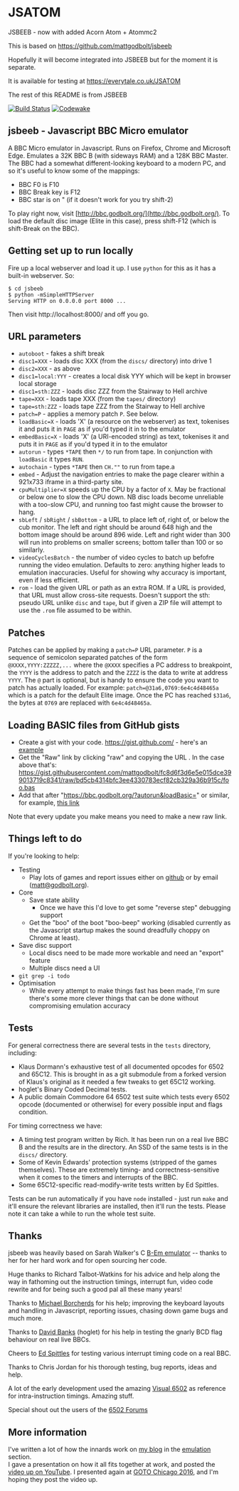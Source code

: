 # JSATOM
JSBEEB - now with added Acorn Atom + Atommc2


This is based on https://github.com/mattgodbolt/jsbeeb

Hopefully it will become integrated into JSBEEB but for the moment it is separate.

It is available for testing at https://everytale.co.uk/JSATOM

The rest of this README is from JSBEEB


[![Build Status](https://travis-ci.org/mattgodbolt/jsbeeb.svg?branch=master)](https://travis-ci.org/mattgodbolt/jsbeeb)
[![Codewake](https://www.codewake.com/badges/ask_question_flat_square.svg)](https://www.codewake.com/p/jsbeeb)

jsbeeb - Javascript BBC Micro emulator
--------------------------------------

A BBC Micro emulator in Javascript.  Runs on Firefox, Chrome and Microsoft Edge. Emulates a 32K BBC B (with sideways RAM)
and a 128K BBC Master. The BBC had a somewhat different-looking keyboard to a modern PC, and so it's useful to 
know some of the mappings:

* BBC F0 is F10
* BBC Break key is F12
* BBC star is on " (if it doesn't work for you try shift-2)

To play right now, visit [http://bbc.godbolt.org/](http://bbc.godbolt.org/). To load the default disc image (Elite in
this case), press shift-F12 (which is shift-Break on the BBC).

Getting set up to run locally
-----------------------------

Fire up a local webserver and load it up.  I use `python` for this as it has a built-in webserver. So:

    $ cd jsbeeb
    $ python -mSimpleHTTPServer
    Serving HTTP on 0.0.0.0 port 8000 ...

Then visit http://localhost:8000/ and off you go.

URL parameters
--------------

* `autoboot` - fakes a shift break
* `disc1=XXX` - loads disc XXX (from the `discs/` directory) into drive 1
* `disc2=XXX` - as above
* `disc1=local:YYY` - creates a local disk YYY which will be kept in browser local storage
* `disc1=sth:ZZZ` - loads disc ZZZ from the Stairway to Hell archive
* `tape=XXX` - loads tape XXX (from the `tapes/` directory)
* `tape=sth:ZZZ` - loads tape ZZZ from the Stairway to Hell archive
* `patch=P` - applies a memory patch `P`. See below.
* `loadBasic=X` - loads 'X' (a resource on the webserver) as text, tokenises it and puts it in `PAGE` as if you'd typed it in to the emulator
* `embedBasic=X` - loads 'X' (a URI-encoded string) as text, tokenises it and puts it in `PAGE` as if you'd typed it in to the emulator
* `autorun` - types `*TAPE` then `*/` to run from tape. In conjunction with `loadBasic` it types `RUN`.
* `autochain` - types `*TAPE` then `CH.""` to run from tape.a
* `embed` - Adjust the navigation entries to make the page clearer within a 921x733 iframe in a third-party site.
* `cpuMultiplier=X` speeds up the CPU by a factor of `X`. May be fractional or below one to slow the CPU down. NB disc loads become unreliable with a too-slow CPU, and running too fast might cause the browser to hang.
* `sbLeft` / `sbRight` / `sbBottom` - a URL to place left of, right of, or below the cub monitor. The left and right should be around 648 high and the bottom image should be around 896 wide. Left and right wider than 300 will run into problems on smaller screens; bottom taller than 100 or so similarly.
* `videoCyclesBatch` - the number of video cycles to batch up befofre running the video emulation. Defaults to zero: anything higher leads to emulation inaccuracies. Useful for showing why accuracy is important, even if less efficient.
* `rom` - load the given URL or path as an extra ROM. If a URL is provided, that URL must allow cross-site requests. Doesn't support the sth: pseudo URL unlike `disc` and `tape`, but if given a ZIP file will attempt to use the `.rom` file assumed to be within.

Patches
-------
Patches can be applied by making a `patch=P` URL parameter.  `P` is a sequence of semicolon separated patches of the form `@XXXX,YYYY:ZZZZZ,...` where the `@XXXX` specifies a PC address to breakpoint, the `YYYY` is the address to patch and the `ZZZZ` is the data to write at address `YYYY`. The `@` part is optional, but is handy to ensure the code you want to patch has actually loaded. For example: `patch=@31a6,0769:6e4c4d48465a` which is a patch for the default Elite image. Once the PC has reached `$31a6`, the bytes at `0769` are replaced with `6e4c4d48465a`.

Loading BASIC files from GitHub gists
----
* Create a gist with your code. https://gist.github.com/ - here's an [example](https://gist.github.com/mattgodbolt/fc8d6f3d6e5e015dce399013719c8341)
* Get the "Raw" link by clicking "raw" and copying the URL . In the case above that's: https://gist.githubusercontent.com/mattgodbolt/fc8d6f3d6e5e015dce399013719c8341/raw/bd5cb4314bfc3ee4330783ecf82cb329a36b915c/foo.bas
* Add that after "https://bbc.godbolt.org/?autorun&loadBasic=" or similar, for example, [this link](https://bbc.godbolt.org/?loadBasic=https://gist.githubusercontent.com/mattgodbolt/fc8d6f3d6e5e015dce399013719c8341/raw/bd5cb4314bfc3ee4330783ecf82cb329a36b915c/foo.bas&autorun)

Note that every update you make means you need to make a new raw link.

Things left to do
----

If you're looking to help:

* Testing
  * Play lots of games and report issues either on [github](https://github.com/mattgodbolt/jsbeeb/issues) or by email (matt@godbolt.org).
* Core
  * Save state ability
    * Once we have this I'd love to get some "reverse step" debugging support
  * Get the "boo" of the boot "boo-beep" working (disabled currently as the Javascript startup makes the sound dreadfully
    choppy on Chrome at least).
* Save disc support
  * Local discs need to be made more workable and need an "export" feature
  * Multiple discs need a UI
* `git grep -i todo`
* Optimisation
  * While every attempt to make things fast has been made, I'm sure there's some more clever things that can be done without
    compromising emulation accuracy
  
Tests
-----

For general correctness there are several tests in the `tests` directory, including:

* Klaus Dormann's exhaustive test of all documented opcodes for 6502 and 65C12. 
  This is brought in as a git submodule from a forked version of Klaus's original as it needed
  a few tweaks to get 65C12 working.
* hoglet's Binary Coded Decimal tests.
* A public domain Commodore 64 6502 test suite which tests every 6502 opcode (documented or
  otherwise) for every possible input and flags condition.

For timing correctness we have:

* A timing test program written by Rich.  It has been run on a real live BBC B and
  the results are in the directory.  An SSD of the same tests is in the `discs/` directory.
* Some of Kevin Edwards' protection systems (stripped of the games themselves). These are extremely
  timing- and correctness-sensitive when it comes to the timers and interrupts of the BBC.
* Some 65C12-specific read-modify-write tests written by Ed Spittles.

Tests can be run automatically if you have `node` installed - just run `make` and it'll ensure the relevant libraries are installed, then it'll run the tests.
Please note it can take a while to run the whole test suite.

Thanks
------

jsbeeb was heavily based on Sarah Walker's C [B-Em emulator](http://b-em.bbcmicro.com/) -- thanks to her for her hard work and for open sourcing her code. 

Huge thanks to Richard Talbot-Watkins for his advice and help along the way in fathoming out the instruction timings, interrupt fun,
video code rewrite and for being such a good pal all these many years!

Thanks to [Michael Borcherds](https://twitter.com/mike_geogebra) for his help; improving the keyboard layouts and handling in Javascript, reporting issues, chasing down
game bugs and much more.

Thanks to [David Banks](https://github.com/hoglet67) (hoglet) for his help in testing the gnarly BCD flag behaviour on real live BBCs.

Cheers to [Ed Spittles](https://github.com/BigEd) for testing various interrupt timing code on a real BBC.

Thanks to Chris Jordan for his thorough testing, bug reports, ideas and help.

A lot of the early development used the amazing [Visual 6502](http://visual6502.org/) as reference for intra-instruction timings. Amazing stuff.

Special shout out the users of the [6502 Forums](http://forum.6502.org/)

More information
----------------

I've written a lot of how the innards work on [my blog](http://xania.org) in the [emulation](http://xania.org/Emulation-archive) section.  
I gave a presentation on how it all fits together at work, and posted the [video up on YouTube](https://www.youtube.com/watch?v=37jyHQT7fXQ). 
I presented again at [GOTO Chicago 2016](http://gotocon.com/chicago-2016/presentation/Emulating%20a%206502%20system%20in%20Javascript), and I'm
hoping they post the video up.
